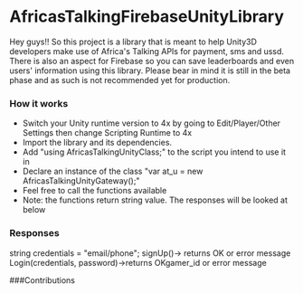 # AfricasTalkingFirebaseUnityLibrary
Hey guys!! So this project is a library that is meant to help Unity3D developers make use of Africa's Talking APIs for payment, sms and ussd. There is also an aspect for Firebase so you can save leaderboards and even users' information using this library. Please bear in mind it is still in the beta phase and as such is not recommended yet for production.

### How it works
- Switch your Unity runtime version to 4x by going to Edit/Player/Other Settings then change Scripting Runtime to 4x
- Import the library and its dependencies.
- Add "using AfricasTalkingUnityClass;" to the script you intend to use it in
- Declare an instance of the class "var at_u = new AfricasTalkingUnityGateway();"
- Feel free to call the functions available
- Note: the functions return string value. The responses will be looked at below


### Responses
string credentials = "email/phone";
signUp()-> returns OK or error message
Login(credentials, password)->returns OKgamer_id or error message



###Contributions